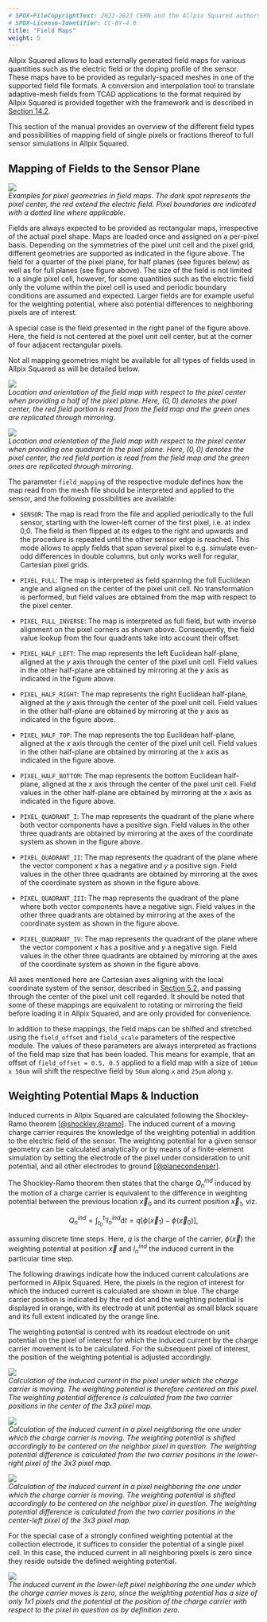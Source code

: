 ```yaml
---
# SPDX-FileCopyrightText: 2022-2023 CERN and the Allpix Squared authors
# SPDX-License-Identifier: CC-BY-4.0
title: "Field Maps"
weight: 5
---
```


Allpix Squared allows to load externally generated field maps for various quantities such as the electric field or the doping
profile of the sensor. These maps have to be provided as regularly-spaced meshes in one of the supported field file formats.
A conversion and interpolation tool to translate adaptive-mesh fields from TCAD applications to the format required by Allpix
Squared is provided together with the framework and is described in [Section 14.2](../14_additional/mesh_converter.md).

This section of the manual provides an overview of the different field types and possibilities of mapping field of single 
pixels or fractions thereof to full sensor simulations in Allpix Squared.

## Mapping of Fields to the Sensor Plane

![](./maps_types.png)\
*Examples for pixel geometries in field maps. The dark spot represents the pixel center, the red extend the electric field.
Pixel boundaries are indicated with a dotted line where applicable.*

Fields are always expected to be provided as rectangular maps, irrespective of the actual pixel shape.
Maps are loaded once and assigned on a per-pixel basis.
Depending on the symmetries of the pixel unit cell and the pixel grid, different geometries are supported as indicated in the
figure above. The field for a quarter of the pixel plane, for half planes (see figures below) as well as for full planes
(see figure above). The size of the field is not limited to a single pixel cell, however, for some quantities such as the
electric field only the volume within the pixel cell is used and periodic boundary conditions are assumed and expected.
Larger fields are for example useful for the weighting potential, where also potential differences to neighboring pixels
are of interest.

A special case is the field presented in the right panel of the figure above. Here, the field is not centered at the pixel
unit cell center, but at the corner of four adjacent rectangular pixels.

Not all mapping geometries might be available for all types of fields used in Allpix Squared as will be detailed below.

![](./maps_half.png)\
*Location and orientation of the field map with respect to the pixel center when providing a half of the pixel plane. Here,
$`(0,0)`$ denotes the pixel center, the red field portion is read from the field map and the green ones are replicated
through mirroring.*

![](./maps_quadrant.png)\
*Location and orientation of the field map with respect to the pixel center when providing one quadrant in the pixel plane.
Here, $`(0,0)`$ denotes the pixel center, the red field portion is read from the field map and the green ones are replicated
through mirroring.*


The parameter `field_mapping` of the respective module defines how the map read from the mesh file should be interpreted and
applied to the sensor, and the following possibilities are available:

- `SENSOR`:
  The map is read from the file and applied periodically to the full sensor, starting with the lower-left corner of the first
  pixel, i.e. at index 0,0. The field is then flipped at its edges to the right and upwards and the procedure is repeated
  until the other sensor edge is reached. This mode allows to apply fields that span several pixel to e.g. simulate even-odd
  differences in double columns, but only works well for regular, Cartesian pixel grids.

- `PIXEL_FULL`:
  The map is interpreted as field spanning the full Euclidean angle and aligned on the center of the pixel unit cell. No
  transformation is performed, but field values are obtained from the map with respect to the pixel center.

- `PIXEL_FULL_INVERSE`:
  The map is interpreted as full field, but with inverse alignment on the pixel corners as shown above. Consequently, the
  field value lookup from the four quadrants take into account their offset.

- `PIXEL_HALF_LEFT`:
  The map represents the left Euclidean half-plane, aligned at the $`y`$ axis through the center of the pixel unit cell.
  Field values in the other half-plane are obtained by mirroring at the $`y`$ axis as indicated in the figure above.

- `PIXEL_HALF_RIGHT`:
  The map represents the right Euclidean half-plane, aligned at the $`y`$ axis through the center of the pixel unit cell.
  Field values in the other half-plane are obtained by mirroring at the $`y`$ axis as indicated in the figure above.

- `PIXEL_HALF_TOP`:
  The map represents the top Euclidean half-plane, aligned at the $`x`$ axis through the center of the pixel unit cell. Field
  values in the other half-plane are obtained by mirroring at the $`x`$ axis as indicated in the figure above.

- `PIXEL_HALF_BOTTOM`:
  The map represents the bottom Euclidean half-plane, aligned at the $`x`$ axis through the center of the pixel unit cell.
  Field values in the other half-plane are obtained by mirroring at the $`x`$ axis as indicated in the figure above.

- `PIXEL_QUADRANT_I`:
  The map represents the quadrant of the plane where both vector components have a positive sign. Field values in the other
  three quadrants are obtained by mirroring at the axes of the coordinate system as shown in the figure above.

- `PIXEL_QUADRANT_II`:
  The map represents the quadrant of the plane where the vector component $`x`$ has a negative and $`y`$ a positive sign.
  Field values in the other three quadrants are obtained by mirroring at the axes of the coordinate system as shown in the
  figure above.

- `PIXEL_QUADRANT_III`:
  The map represents the quadrant of the plane where both vector components have a negative sign. Field values in the other
  three quadrants are obtained by mirroring at the axes of the coordinate system as shown in the figure above.

- `PIXEL_QUADRANT_IV`:
  The map represents the quadrant of the plane where the vector component $`x`$ has a positive and $`y`$ a negative sign.
  Field values in the other three quadrants are obtained by mirroring at the axes of the coordinate system as shown in the
  figure above.


All axes mentioned here are Cartesian axes aligning with the local coordinate system of the sensor, described in
[Section 5.2](../05_geometry_detectors/01_geometry.md#coordinate-systems), and passing through the center of the pixel unit
cell regarded.
It should be noted that some of these mappings are equivalent to rotating or mirroring the field before loading it in
Allpix Squared, and are only provided for convenience.

In addition to these mappings, the field maps can be shifted and stretched using the `field_offset` and `field_scale`
parameters of the respective module. The values of these parameters are always interpreted as fractions of the field map
size that has been loaded. This means for example, that an offset of `field_offset = 0.5, 0.5` applied to a field map with
a size of `100um x 50um` will shift the respective field by `50um` along `x` and `25um` along `y`.

## Weighting Potential Maps & Induction

Induced currents in Allpix Squared are calculated following the Shockley-Ramo theorem \[[@shockley],[@ramo]\]. 
The induced current of a moving charge carrier requires the knowledge of the weighting potential in addition to the electric
field of the sensor. The weighting potential for a given sensor geometry can be calculated analytically or by means of a 
finite-element simulation by setting the electrode of the pixel under consideration to unit potential, and all other 
electrodes to ground \[[@planecondenser]\].

The Shockley-Ramo theorem then states that the charge $`Q_n^{ind}`$ induced by the motion of a charge carrier is equivalent
to the difference in weighting potential between the previous location $`\vec{x}_0`$ and its current position $`\vec{x}_1`$,
viz.

```math
Q_n^{ind}  = \int_{t_0}^{t_1} I_n^{ind} \textrm{d}t = q \left[ \phi (\vec{x}_1) - \phi(\vec{x}_0) \right],
```

assuming discrete time steps.
Here, $`q`$ is the charge of the carrier, $`\phi(\vec{x})`$ the weighting potential at position $`\vec{x}`$ and
$`I_n^{ind}`$ the induced current in the particular time step.

The following drawings indicate how the induced current calculations are performed in Allpix Squared. Here, the pixels in
the region of interest for which the induced current is calculated are shown in blue. The charge carrier position is
indicated by the red dot and the weighting potential is displayed in orange, with its electrode at unit potential as small
black square and its full extent indicated by the orange line.

The weighting potential is centred with its readout electrode on unit potential on the pixel of interest for which the
induced current by the charge carrier movement is to be calculated. For the subsequent pixel of interest, the position
of the weighting potential is adjusted accordingly.

![](./induction_1.png)\
*Calculation of the induced current in the pixel under which the charge carrier is moving. The weighting potential is
therefore centered on this pixel. The weighting potential difference is calculated from the two carrier positions in
the center of the 3x3 pixel map.*

![](./induction_2.png)\
*Calculation of the induced current in a pixel neighboring the one under which the charge carrier is moving. The weighting
potential is shifted accordingly to be centered on the neighbor pixel in question. The weighting potential difference is
calculated from the two carrier positions in the lower-right pixel of the 3x3 pixel map.*

![](./induction_3.png)\
*Calculation of the induced current in a pixel neighboring the one under which the charge carrier is moving. The weighting
potential is shifted accordingly to be centered on the neighbor pixel in question. The weighting potential difference is
calculated from the two carrier positions in the center-left pixel of the 3x3 pixel map.*


For the special case of a strongly confined weighting potential at the collection electrode, it suffices to consider the
potential of a single pixel cell. In this case, the induced current in all neighboring pixels is zero since they reside
outside the defined weighting potential.

![](./induction_4.png)\
*The induced current in the lower-left pixel neighboring the one under which the charge carrier moves is zero, since the
weighting potential has a size of only 1x1 pixels and the potential at the position of the charge carrier with respect to
the pixel in question os by definition zero.*

[@shockley]: http://dx.doi.org/10.1063/1.1710367
[@ramo]: http://dx.doi.org/10.1109/JRPROC.1939.228757
[@planecondenser]: http://dx.doi.org/10.1016/j.nima.2014.08.044
